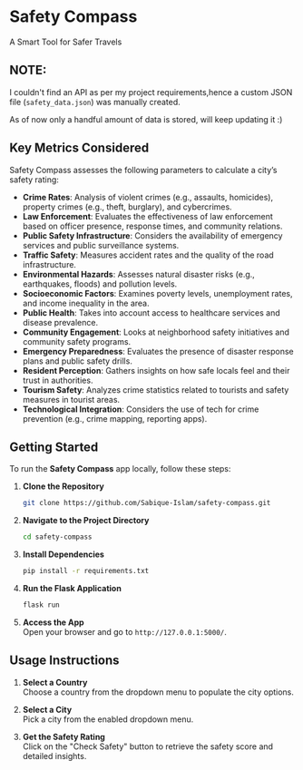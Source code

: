 
# **Safety Compass**  
A Smart Tool for Safer Travels  

## **NOTE:**
I couldn't find an API as per my project requirements,hence a custom JSON file (`safety_data.json`) was manually created.

As of now only a handful amount of data is stored, will keep updating it :)

## **Key Metrics Considered**  

Safety Compass assesses the following parameters to calculate a city’s safety rating:

- **Crime Rates**: Analysis of violent crimes (e.g., assaults, homicides), property crimes (e.g., theft, burglary), and cybercrimes.  
- **Law Enforcement**: Evaluates the effectiveness of law enforcement based on officer presence, response times, and community relations.  
- **Public Safety Infrastructure**: Considers the availability of emergency services and public surveillance systems.  
- **Traffic Safety**: Measures accident rates and the quality of the road infrastructure.  
- **Environmental Hazards**: Assesses natural disaster risks (e.g., earthquakes, floods) and pollution levels.  
- **Socioeconomic Factors**: Examines poverty levels, unemployment rates, and income inequality in the area.  
- **Public Health**: Takes into account access to healthcare services and disease prevalence.  
- **Community Engagement**: Looks at neighborhood safety initiatives and community safety programs.  
- **Emergency Preparedness**: Evaluates the presence of disaster response plans and public safety drills.  
- **Resident Perception**: Gathers insights on how safe locals feel and their trust in authorities.  
- **Tourism Safety**: Analyzes crime statistics related to tourists and safety measures in tourist areas.  
- **Technological Integration**: Considers the use of tech for crime prevention (e.g., crime mapping, reporting apps).

## **Getting Started**

To run the **Safety Compass** app locally, follow these steps:

1. **Clone the Repository**  
   ```bash
   git clone https://github.com/Sabique-Islam/safety-compass.git
   ```

2. **Navigate to the Project Directory**  
   ```bash
   cd safety-compass
   ```

3. **Install Dependencies**  
   ```bash
   pip install -r requirements.txt
   ```

4. **Run the Flask Application**  
   ```bash
   flask run
   ```

5. **Access the App**  
   Open your browser and go to `http://127.0.0.1:5000/`.

## **Usage Instructions**

1. **Select a Country**  
   Choose a country from the dropdown menu to populate the city options.
   
2. **Select a City**  
   Pick a city from the enabled dropdown menu.
   
3. **Get the Safety Rating**  
   Click on the "Check Safety" button to retrieve the safety score and detailed insights.
